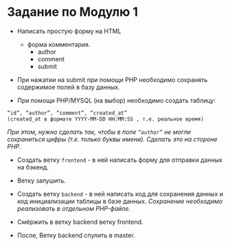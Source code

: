  Задание по Модулю 1
===========
* Написать простую форму на HTML

  - форма комментария.
      - author
      - comment
      - submit

* При нажатии на submit при помощи PHP необходимо сохранять содержимое полей в базу данных. 
* При помощи PHP/MYSQL (на выбор) необходимо создать таблицу:
```
“id”, “author”, “comment”, “created_at” 
(created_at в формате YYYY-MM-DD HH:MM:SS , т.е. реальное время)
```

_При этом, нужно сделать так, чтобы в поле `“author”` не могли сохраниться цифры (т.е. только буквы имени). 
Сделать это на стороне PHP._

* Создать ветку `frontend` - в ней написать форму для отправки данных на бэкенд. 
* Ветку запушить.
* Создать ветку `backend` - в ней написать код для сохранения данных и код инициализации таблицы в базе данных. 
_Сохранение необходимо реализовать в отдельном PHP-файле._

* Смёржить в ветку backend ветку frontend. 
* После, Ветку backend спулить в master.